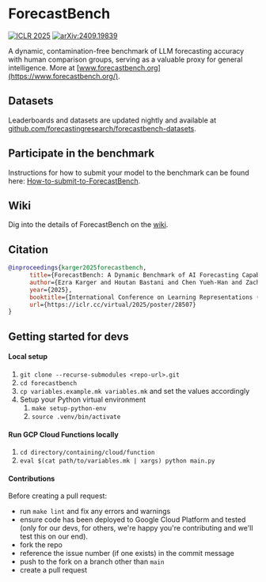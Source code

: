 # ForecastBench

[![ICLR 2025](https://img.shields.io/badge/ICLR-2025-D5FFC1?labelColor=2A363F)](https://iclr.cc/virtual/2025/poster/28507) [![arXiv:2409.19839](https://img.shields.io/badge/arXiv-2409.19839-272727?logo=arxiv&labelColor=B31B1B)](https://arxiv.org/abs/2409.19839)

A dynamic, contamination-free benchmark of LLM forecasting accuracy with human comparison groups, serving as a valuable proxy for general intelligence. More at [www.forecastbench.org](https://www.forecastbench.org/).

## Datasets

Leaderboards and datasets are updated nightly and available at [github.com/forecastingresearch/forecastbench-datasets](https://github.com/forecastingresearch/forecastbench-datasets).

## Participate in the benchmark

Instructions for how to submit your model to the benchmark can be found here: [How-to-submit-to-ForecastBench](https://github.com/forecastingresearch/forecastbench/wiki/How-to-submit-to-ForecastBench).

## Wiki

Dig into the details of ForecastBench on the [wiki](https://github.com/forecastingresearch/forecastbench/wiki/).

## Citation

```bibtex
@inproceedings{karger2025forecastbench,
      title={ForecastBench: A Dynamic Benchmark of AI Forecasting Capabilities},
      author={Ezra Karger and Houtan Bastani and Chen Yueh-Han and Zachary Jacobs and Danny Halawi and Fred Zhang and Philip E. Tetlock},
      year={2025},
      booktitle={International Conference on Learning Representations (ICLR)},
      url={https://iclr.cc/virtual/2025/poster/28507}
}
```

## Getting started for devs

#### Local setup
1. `git clone --recurse-submodules <repo-url>.git`
1. `cd forecastbench`
1. `cp variables.example.mk variables.mk` and set the values accordingly
1. Setup your Python virtual environment
   1. `make setup-python-env`
   1. `source .venv/bin/activate`

#### Run GCP Cloud Functions locally
1. `cd directory/containing/cloud/function`
1. `eval $(cat path/to/variables.mk | xargs) python main.py`

#### Contributions

Before creating a pull request:
* run `make lint` and fix any errors and warnings
* ensure code has been deployed to Google Cloud Platform and tested (only for our devs, for others,
  we're happy you're contributing and we'll test this on our end).
* fork the repo
* reference the issue number (if one exists) in the commit message
* push to the fork on a branch other than `main`
* create a pull request
